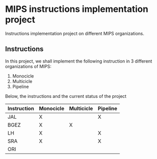 # MIPS instructions implementation project

Instructions implementation project on different MIPS organizations.

## Instructions

In this project, we shall implement the following instruction in 3 different organizations of MIPS:
1. Monocicle
2. Multicicle
3. Pipeline

Below, the instructions and the current status of the project

|Instruction | Monocicle | Multicicle | Pipeline |
| ---------- | --------- | ---------- | -------- |
| JAL   | X |   | X |
| BGEZ  | X | X |   |
| LH    | X |   | X |
| SRA   | X |   | X |
| ORI   |   |   |   |

